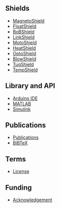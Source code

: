 ## Shields
* [MagnetoShield][magneto]
* [FloatShield][float]
* [BoBShield][bob]
* [LinkShield][link]
* [MotoShield][moto]
* [HeatShield][heat]
* [OptoShield][opto]
* [BlowShield][blow]
* [TugShield][tug]
* [TempShield][temp]


## Library and API
* [Arduino IDE][commonArduino]
* [MATLAB][MATLABAPI]
* [Simulink][SimulinkAPI]

## Publications
* [Publications][publications]
* [BiBTeX][bibtex]

## Terms
* [License][license]

## Funding
* [Acknowledgement][acknowledgement]

[home]: https://github.com/gergelytakacs/AutomationShield/wiki
[bibtex]: https://github.com/gergelytakacs/AutomationShield/wiki/BibTeX

[commonArduino]: https://github.com/gergelytakacs/AutomationShield/wiki/Common-functions
[MATLABAPI]:  https://github.com/gergelytakacs/AutomationShield/wiki/MATLAB-API
[SimulinkAPI]: https://github.com/gergelytakacs/AutomationShield/wiki/Simulink-API

[temp]: https://github.com/gergelytakacs/AutomationShield/wiki/TMShield
[float]: https://github.com/gergelytakacs/AutomationShield/wiki/FloatShield
[heat]: https://github.com/gergelytakacs/AutomationShield/wiki/HeatShield
[magneto]: https://github.com/gergelytakacs/AutomationShield/wiki/MagnetoShield
[moto]: https://github.com/gergelytakacs/AutomationShield/wiki/MotoShield
[opto]: https://github.com/gergelytakacs/AutomationShield/wiki/OptoShield
[bob]: https://github.com/gergelytakacs/AutomationShield/wiki/BoBShield
[blow]: https://github.com/gergelytakacs/AutomationShield/wiki/BlowShield
[tug]: https://github.com/gergelytakacs/AutomationShield/wiki/TugShield
[link]: https://github.com/gergelytakacs/AutomationShield/wiki/LinkShield
[publications]: https://github.com/gergelytakacs/AutomationShield/wiki/Publications
[license]: https://creativecommons.org/licenses/by-nc/4.0/
[acknowledgement]: https://github.com/gergelytakacs/AutomationShield/wiki/Funding